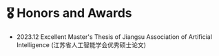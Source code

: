 # 🎖 Honors and Awards
- 2023.12 Excellent Master's Thesis of Jiangsu Association of Artificial Intelligence (江苏省人工智能学会优秀硕士论文)